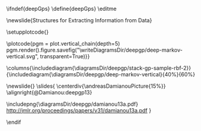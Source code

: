 \ifndef{deepGps}
\define{deepGps}
\editme

\newslide{Structures for Extracting Information from Data}

\setupplotcode{}

\plotcode{pgm = plot.vertical_chain(depth=5)
pgm.render().figure.savefig("\writeDiagramsDir/deepgp/deep-markov-vertical.svg", transparent=True)}}

\columns{\includediagram{\diagramsDir/deepgp/stack-gp-sample-rbf-2}}{\includediagram{\diagramsDir/deepgp/deep-markov-vertical}{40%}{60%}

\newslide{} 
\slides{
\centerdiv{\andreasDamianouPicture{15%}}
\alignright{@Damianou:deepgp13} 

\includepng{\diagramsDir/deepgp/damianou13a.pdf}
<http://jmlr.org/proceedings/papers/v31/damianou13a.pdf>
}

\endif
